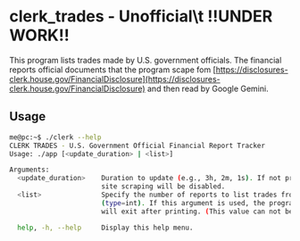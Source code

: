 # clerk_trades - Unofficial\t !!UNDER WORK!!
This program lists trades made by U.S. government officials.
The financial reports official documents that the program scape fom [https://disclosures-clerk.house.gov/FinancialDisclosure](https://disclosures-clerk.house.gov/FinancialDisclosure) and then read by Google Gemini.

## Usage
```bash
me@pc:~$ ./clerk --help
CLERK TRADES - U.S. Government Official Financial Report Tracker
Usage: ./app [<update_duration> | <list>]

Arguments:
  <update_duration>    Duration to update (e.g., 3h, 2m, 1s). If not provided,
                       site scraping will be disabled.
  <list>               Specify the number of reports to list trades from 
                       (type=int). If this argument is used, the program 
                       will exit after printing. (This value can not be 0)

  help, -h, --help     Display this help menu.
```

